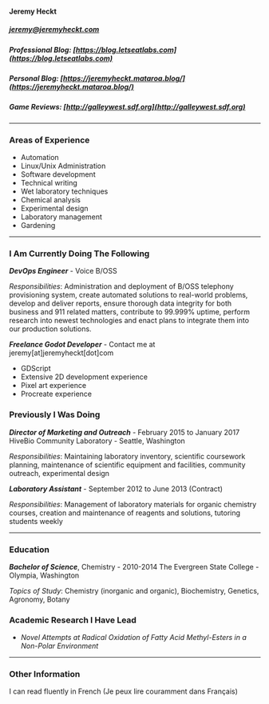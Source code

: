 #### Jeremy Heckt 
##### jeremy@jeremyheckt.com 
##### Professional Blog: [https://blog.letseatlabs.com](https://blog.letseatlabs.com)
##### Personal Blog: [https://jeremyheckt.mataroa.blog/](https://jeremyheckt.mataroa.blog/)
##### Game Reviews: [http://galleywest.sdf.org](http://galleywest.sdf.org)

---

### Areas of Experience
- Automation
- Linux/Unix Administration 
- Software development
- Technical writing
- Wet laboratory techniques 
- Chemical analysis 
- Experimental design 
- Laboratory management 
- Gardening 

---

### I Am Currently Doing The Following

***DevOps Engineer*** - Voice B/OSS

_Responsibilities_: Administration and deployment of  B/OSS telephony provisioning system, 
create automated solutions to real-world problems, develop and deliver reports, ensure thorough data 
integrity for both business and 911 related matters, contribute to 99.999% uptime, perform research into 
newest technologies and enact plans to integrate them into our production solutions. 


***Freelance Godot Developer*** - Contact me at jeremy[at]jeremyheckt[dot]com
- GDScript
- Extensive 2D development experience
- Pixel art experience
- Procreate experience
 
### Previously I Was Doing

***Director of  Marketing and Outreach*** - February 2015 to January 2017 
HiveBio Community Laboratory - Seattle, Washington 

_Responsibilities_: Maintaining laboratory inventory, scientific coursework planning, maintenance 
of  scientific equipment and facilities, community outreach, experimental design 
 
***Laboratory Assistant*** - September 2012 to June 2013 (Contract) 
 
_Responsibilities_: Management of  laboratory materials for organic chemistry courses,
creation and  maintenance of  reagents and solutions, tutoring students weekly 

---

### Education
 
***Bachelor of  Science***, Chemistry - 2010-2014 
The Evergreen State College - Olympia, Washington 
 
_Topics of Study_: Chemistry (inorganic and organic), Biochemistry, Genetics, Agronomy, Botany 
 

### Academic Research I Have Lead
- _Novel Attempts at Radical Oxidation of Fatty Acid Methyl-Esters in a Non-Polar Environment_

---

### Other Information
I can read fluently in French (Je peux lire couramment dans Français)
